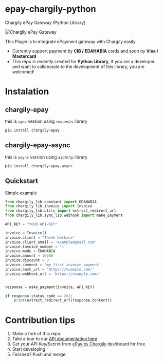 # epay-chargily-python
Chargily ePay Gateway (Python Library)

![Chargily ePay Gateway](https://raw.githubusercontent.com/Chargily/epay-gateway-php/main/assets/banner-1544x500.png "Chargily ePay Gateway")

This Plugin is to integrate ePayment gateway with Chargily easily.
- Currently support payment by **CIB / EDAHABIA** cards and soon by **Visa / Mastercard** 
- This repo is recently created for **Python Library**, If you are a developer and want to collaborate to the development of this library, you are welcomed!

# Instalation
## chargily-epay
this is `sync` version using `requests` library 
```
pip install chargily-epay
```


## chargily-epay-async
this is `async` version using `aiohttp` library
```
pip install chargily-epay-async
```

## Quickstart 
Simple example
```py
from chargily_lib.constant import EDAHABIA
from chargily_lib.invoice import Invoice
from chargily_lib.utils import extract_redirect_url
from chargily_lib.sync_lib.webhook import make_payment

API_KEY = "YOUR-API-KEY"

invoice = Invoice()
invoice.client = "Tarek berkane"
invoice.client_email = 'example@gmail.com'
invoice.invoice_number = '1'
invoice.mode = EDAHABIA
invoice.amount = 10000 
invoice.discount = 0
invoice.comment = 'my first invoice payment.'
invoice.back_url = 'https://example.com/'
invoice.webhook_url = 'https://example.com/'


response = make_payment(invoice, API_KEY)

if response.status_code == 201:
    print(extract_redirect_url(response.content))
```

# Contribution tips
1. Make a fork of this repo.
2. Take a tour to our [API documentation here](http://dev.codingdz.com/python-chargily-epay/)
3. Get your API Key/Secret from [ePay by Chargily](https://epay.chargily.com) dashboard for free.
4. Start developing.
5. Finished? Push and merge.
